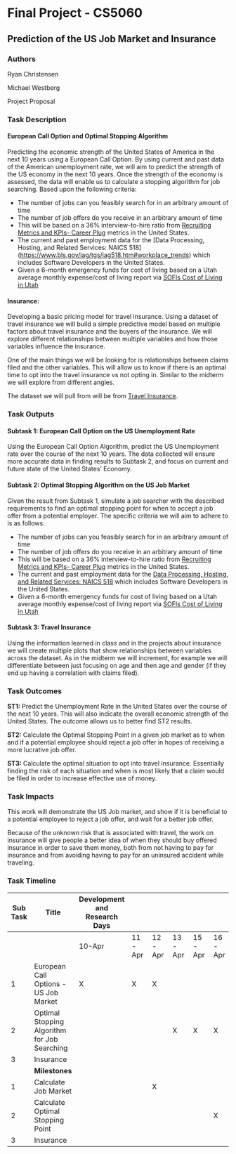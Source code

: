 # Final Project - CS5060 #
## Prediction of the US Job Market and Insurance ##
### Authors ###
Ryan Christensen

Michael Westberg

Project Proposal

### Task Description ###
#### European Call Option and Optimal Stopping Algorithm ####

Predicting the economic strength of the United States of America in the next 10 years using a European Call Option.
By using current and past data of the American unemployment rate, we will aim to predict the strength of the US
economy in the next 10 years. Once the strength of the economy is assessed, the data will enable us to calculate a
stopping algorithm for job searching. Based upon the following criteria:
-	The number of jobs can you feasibly search for in an arbitrary amount of time
-	The number of job offers do you receive in an arbitrary amount of time
-	This will be based on a 36% interview-to-hire ratio from [Recruiting Metrics and KPIs-
    Career Plug](https://www.careerplug.com/blog/recruiting-metrics-and-kpis/) metrics in the United States.
-	The current and past employment data for the [Data Processing, Hosting, and Related Services: NAICS 518]
    (https://www.bls.gov/iag/tgs/iag518.htm#workplace_trends) which includes Software Developers in the United States.
-	Given a 6-month emergency funds for cost of living based on a Utah average monthly expense/cost of living
    report via [SOFIs Cost of Living in Utah](https://www.sofi.com/cost-living-utah/)


#### Insurance: ####
Developing a basic pricing model for travel insurance. Using a dataset of travel insurance we will build a simple
predictive model based on multiple factors about travel insurance and the buyers of the insurance. We will explore
different relationships between multiple variables and how those variables influence the insurance.

One of the main things we will be looking for is relationships between claims filed and the other variables.
This will allow us to know if there is an optimal time to opt into the travel insurance vs not opting in. Similar
to the midterm we will explore from different angles.

The dataset we will pull from will be from [Travel Insurance](kaggle.com).

### Task Outputs ###

#### Subtask 1: European Call Option on the US Unemployment Rate ####

Using the European Call Option Algorithm, predict the US Unemployment rate over the course of the next 10 years.
The data collected will ensure more accurate data in finding results to Subtask 2, and focus on current and future
state of the United States’ Economy.

#### Subtask 2: Optimal Stopping Algorithm on the US Job Market ####

Given the result from Subtask 1, simulate a job searcher with the described requirements to find an optimal stopping point for when to accept a job offer from a potential employer. The specific criteria we will aim to adhere to is as follows:
-	The number of jobs can you feasibly search for in an arbitrary amount of time
-	The number of job offers do you receive in an arbitrary amount of time
-	This will be based on a 36% interview-to-hire ratio from [Recruiting Metrics and KPIs- Career Plug](https://www.careerplug.com/blog/recruiting-metrics-and-kpis/) metrics in the United States.
-	The current and past employment data for the [Data Processing, Hosting, and Related Services: NAICS 518](https://www.bls.gov/iag/tgs/iag518.htm#workplace_trends) which includes Software Developers in the United States.
-	Given a 6-month emergency funds for cost of living based on a Utah average monthly expense/cost of living report via [SOFIs Cost of Living in Utah](https://www.sofi.com/cost-living-utah/)

#### Subtask 3: Travel Insurance ####

Using the information learned in class and in the projects about insurance we will create multiple plots that show relationships between variables across the dataset. As in the midterm we will increment, for example we will differentiate between just focusing on age and then age and gender (if they end up having a correlation with claims filed).


### Task Outcomes ###
**ST1:** Predict the Unemployment Rate in the United States over the course of the next 10 years. This will also indicate the overall economic strength of the United States. The outcome allows us to better find ST2 results.

**ST2:** Calculate the Optimal Stopping Point in a given job market as to when and if a potential employee should reject a job offer in hopes of receiving a more lucrative job offer.

**ST3:** Calculate the optimal situation to opt into travel insurance. Essentially finding the risk of each situation and when is most likely that a claim would be filed in order to increase effective use of money.

### Task Impacts ###
This work will demonstrate the US Job market, and show if it is beneficial to a potential employee to reject a job offer, and wait for a better job offer.

Because of the unknown risk that is associated with travel, the work on insurance will give people a better idea of when they should buy offered insurance in order to save them money, both from not having to pay for insurance and from avoiding having to pay for an uninsured accident while traveling.

### Task Timeline ###

| Sub Task | Title                                        | Development and Research Days |        |        |        |        |        |        |        |        |        |
|----------|----------------------------------------------|-------------------------------|--------|--------|--------|--------|--------|--------|--------|--------|--------|
|          |                                              | 10-Apr                        | 11-Apr | 12-Apr | 13-Apr | 15-Apr | 16-Apr | 17-Apr | 18-Apr | 19-Apr | 20-Apr |
| 1        | European Call Options - US Job Market        | X                             | X      | X      |        |        |        |        |        |        |        |
| 2        | Optimal Stopping Algorithm for Job Searching |                               |        |        | X      | X      | X      |        |        |        |        |
| 3        | Insurance                                    |                               |        |        |        |        |        | X      | X      | X      | X      |
|          | **Milestones**                                   |                               |        |        |        |        |        |        |        |        |        |
| 1        | Calculate Job Market                         |                               |        | X      |        |        |        |        |        |        |        |
| 2        | Calculate Optimal Stopping Point             |                               |        |        |        |        | X      |        |        |        |        |
| 3        | Insurance                                    |                               |        |        |        |        |        |        |        |        | X      |


